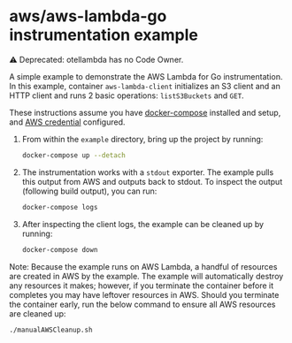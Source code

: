 # aws/aws-lambda-go instrumentation example

:warning: Deprecated: otellambda has no Code Owner.

A simple example to demonstrate the AWS Lambda for Go instrumentation. In this example, container `aws-lambda-client` initializes an S3 client and an HTTP client and runs 2 basic operations: `listS3Buckets` and `GET`.


These instructions assume you have
[docker-compose](https://docs.docker.com/compose/) installed and setup, and [AWS credential](https://docs.aws.amazon.com/cli/latest/userguide/cli-configure-files.html) configured.

1. From within the `example` directory, bring up the project by running:

    ```sh
    docker-compose up --detach
    ```

2. The instrumentation works with a `stdout` exporter. The example pulls this output from AWS and outputs back to stdout. 
   To inspect the output (following build output), you can run:

    ```sh
    docker-compose logs
    ```
3. After inspecting the client logs, the example can be cleaned up by running:

    ```sh
    docker-compose down
    ```

Note: Because the example runs on AWS Lambda, a handful of resources are created in AWS by the 
      example. The example will automatically destroy any resources it makes; however, if you
      terminate the container before it completes you may have leftover resources in AWS. Should
      you terminate the container early, run the below command to ensure all AWS resources are cleaned up: 

```sh
./manualAWSCleanup.sh
```
